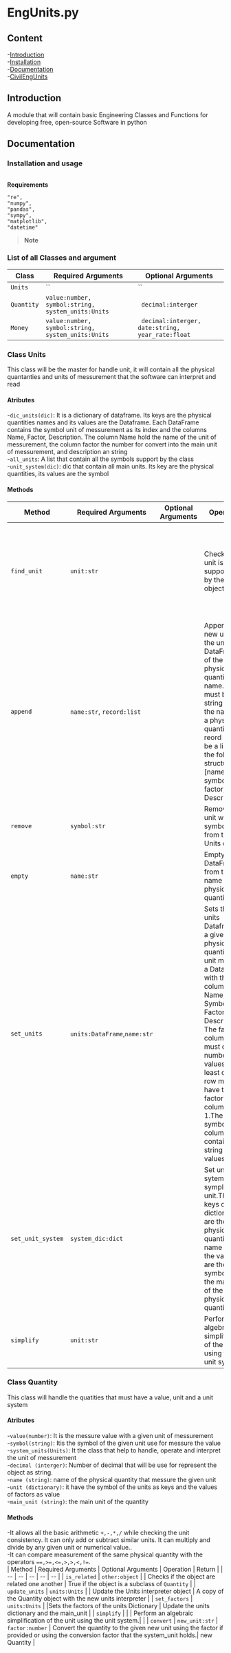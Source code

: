 # EngUnits.py
## Content
-[Introduction](#Introductio)  <br />
-[Installation](#Installation)  <br />
-[Documentation](#Documentation)  <br />
    -[CivilEngUnits](#CivilEngUnits) <br />

## Introduction
A module that will contain basic Engineering Classes and Functions for developing free, open-source Software in python
## Documentation
### Installation and usage
```

```

**Requirements**

```
"re",
"numpy",
"pandas",
"sympy",
"matplotlib",
"datetime"

```
> **Note** 
### List of all Classes and argument
| Class | Required Arguments | Optional Arguments |
| -- | -- | -- |
| `Units` | ``  | ``  |
| `Quantity` | `value:number, symbol:string, system_units:Units`  | ` decimal:interger`  |
| `Money` | `value:number, symbol:string, system_units:Units`  | ` decimal:interger, date:string, year_rate:float`  |

### Class Units
This class will be the master for handle unit, it will contain all the physical quantanties and units of messurement that the software can interpret and read

#### Atributes
-`dic_units(dic)`: It is a dictionary of dataframe. Its keys are the physical quantities names and its values are the Dataframe. Each DataFrame contains the symbol unit of messurement as its index and the columns Name, Factor, Description. The column Name hold the name of the unit of messurement, the column factor the number for convert into the main unit of messurement, and description an string  <br />
-`all_units`: A list that contain all the symbols support by the class  <br />
-`unit_system(dic)`: dic that contain all main units. Its key are the physical quantities, its values are the symbol <br />
#### Methods
| Method | Required Arguments | Optional Arguments | Operation | Return | 
| -- | -- | -- | -- | -- |
| `find_unit` | `unit:str`  |  | Checks if the unit is supported by the object. | Name of the physical quantity where the unit is allocated and False if not. |
| `append` | `name:str`, `record:list`  |  | Append a new unit to the units DataFrame of the physical quantity name. Name must be a string and the name of a physical quantity. The reord must be a list with the following structure: [name, symbol, factor, Description] |  |
| `remove` | `symbol:str` |  | Removes a unit with the symbol pass from the Units class|  |
| `empty` | `name:str` |  | Empty units DataFrame from the name physical quantity.|  |
| `set_units` | `units:DataFrame`,`name:str` |  | Sets the units Dataframe of a given physical quantities. unit must be a DataFrame with the columns Name, Symbol, Factor and Description. The factor  columnn must contain number values and at least one row must have the factor column = 1.The symbol column must contain string values.|  |
| `set_unit_system ` | `system_dic:dict` |  | Set unit sytem for symplify all unit.The keys of the dictionary are the physical quantity name and the values are the symbol of the main unit of the physical quantity|  |
| `simplify` | `unit:str` |  | Perform an algebraic simplification of the unit using the unit system.|  |

### Class Quantity
This class will handle the quatities that must have a value, unit and a unit system

#### Atributes
-`value(number)`: It is the messure value  with a given unit of messurement <br />
-`symbol(string)`: Itis the symbol of the given unit use for messure the value  <br />
-`system_units(Units)`: It the class that help to handle, operate and interpret the unit of messurement  <br />
-`decimal (interger)`: Number of decimal that will be use for represent the object as string. <br />
-`name (string)`: name of the physical quantity that messure the given unit <br />
-`unit (dictionary)`: it have the symbol of the units as keys and the values of factors as value <br />
-`main_unit (string)`: the main unit of the quantity <br />

#### Methods
-It allows all the basic arithmetic `+,-,*,/` while checking the unit consistency. It can only add or subtract similar units. It can multiply and divide by any given unit or numerical value..<br />
-It can compare measurement of the same physical quantity with the operators `==,>=,<=,>,>,<,!=`. <br />
| Method | Required Arguments | Optional Arguments | Operation | Return | 
| -- | -- | -- | -- | -- |
| `is_related` | `other:object`  |  | Checks if the object are related one another | True if the object is a subclass of `Quantity` |
| `update_units` | `units:Units`  |  | Update the Units interpreter object | A copy of the Quantity object with the new units interpreter |
| `set_factors` | `units:Units`  |  |Sets the factors of the units Dictionary | Update the units dictionary and the main_unit |
| `simplify` |  |  | Perform an algebraic simplification of the unit using the unit system.|  |
| `convert` | `new_unit:str` | `factor:number` | Convert the quantity to the given new unit using the factor if provided or using the conversion factor that the system_unit holds.| new Quantity  |








   
